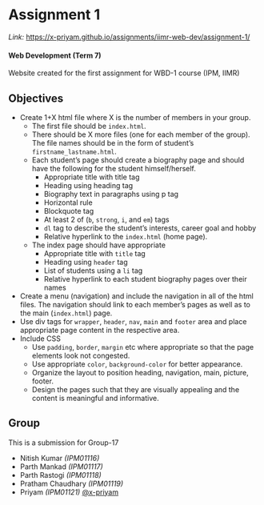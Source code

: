# Assignment 1

_Link:_ https://x-priyam.github.io/assignments/iimr-web-dev/assignment-1/

#### Web Development (Term 7)

Website created for the first assignment for WBD-1 course (IPM, IIMR)

## Objectives

- Create 1+X html file where X is the number of members in your group.
  - The first file should be `index.html`.
  - There should be X more files (one for each member of the group). The file names should be in the form of student’s `firstname_lastname.html`.
  - Each student’s page should create a biography page and should have the following for the student himself/herself.
    - Appropriate title with title tag
    - Heading using heading tag
    - Biography text in paragraphs using p tag
    - Horizontal rule
    - Blockquote tag
    - At least 2 of (`b`, `strong`, `i`, and `em`) tags
    - `dl` tag to describe the student’s interests, career goal and hobby
    - Relative hyperlink to the `index.html` (home page).
  - The index page should have appropriate
    - Appropriate title with `title` tag
    - Heading using `header` tag
    - List of students using a `li` tag
    - Relative hyperlink to each student biography pages over their names
- Create a menu (navigation) and include the navigation in all of the html files. The navigation should link to each member’s pages as well as to the main (`index.html`) page.
- Use div tags for `wrapper`, `header`, `nav`, `main` and `footer` area and place appropriate page content in the respective area.
- Include CSS
  - Use `padding`, `border`, `margin` etc where appropriate so that the page elements look not congested.
  - Use appropriate `color`, `background-color` for better appearance.
  - Organize the layout to position heading, navigation, main, picture, footer.
  - Design the pages such that they are visually appealing and the content is meaningful and informative.

## Group

This is a submission for Group-17

- Nitish Kumar _(IPM01116)_
- Parth Mankad _(IPM01117)_
- Parth Rastogi _(IPM01118)_
- Pratham Chaudhary _(IPM01119)_
- Priyam _(IPM01121)_ [@x-priyam](https://github.com/x-priyam)
